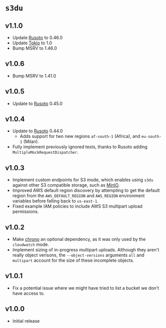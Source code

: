 # `s3du`

## v1.1.0

  - Update [Rusoto] to 0.46.0
  - Update [Tokio] to 1.0
  - Bump MSRV to 1.46.0

## v1.0.6

  - Bump MSRV to 1.41.0

## v1.0.5

  - Update to [Rusoto] 0.45.0

## v1.0.4

  - Update to [Rusoto] 0.44.0
    - Adds support for two new regions `af-south-1` (Africa), and `eu-south-1`
      (Milan).
  - Fully implement previously ignored tests, thanks to Rusoto adding
    `MultipleMockRequestDispatcher`.

## v1.0.3

  - Implement custom endpoints for S3 mode, which enables using `s3du` against
    other S3 compatible storage, such as [MinIO].
  - Improved AWS default region discovery by attempting to get the default
    region from the `AWS_DEFAULT_REGION` and `AWS_REGION` environment variables
    before falling back to `us-east-1`.
  - Fixed example IAM policies to include AWS S3 multipart upload permissions.

## v1.0.2

  - Make [chrono] an optional dependency, as it was only used by the
    `cloudwatch` mode.
  - Implement sizing of in-progress multipart uploads. Although they aren't
    really object verisons, the `--object-versions` arguments `all` and
    `multipart` account for the size of these incomplete objects.

## v1.0.1

  - Fix a potential issue where we might have tried to list a bucket we don't
    have access to.

## v1.0.0

  - Initial release

<!-- links -->
[chrono]: https://crates.io/crates/chrono
[MinIO]: https://min.io/
[Rusoto]: https://www.rusoto.org/
[Tokio]: https://tokio.rs/
